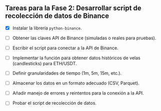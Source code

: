 ## Tareas para la Fase 2: Desarrollar script de recolección de datos de Binance

- [x] Instalar la librería `python-binance`.
- [ ] Obtener las claves API de Binance (simuladas o reales para pruebas).
- [ ] Escribir el script para conectar a la API de Binance.
- [ ] Implementar la función para obtener datos históricos de velas (candlesticks) para ETH/USDT.
- [ ] Definir granularidades de tiempo (1m, 5m, 15m, etc.).
- [ ] Almacenar los datos en un formato adecuado (CSV, Parquet).
- [ ] Añadir manejo de errores y reintentos para la conexión a la API.
- [ ] Probar el script de recolección de datos.



